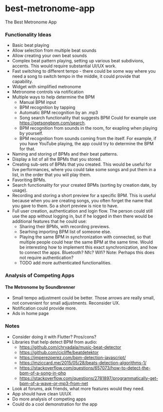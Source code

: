 # best-metronome-app
The Best Metronome App

### Functionality Ideas
- Basic beat playing
- Allow selection from multiple beat sounds
- Allow creating your own beat sounds
- Complex beat pattern playing, setting up various beat subdivions, accents. 
    This would require substantial UI/UX work.
- Fast switching to different tempo - there could be some way where you need a song to switch tempo in the middle, it could provide that capability.
- Widget with simplified metronome
- Metronome controls via notification
- Multiple ways to help determine the BPM 
  - Manual BPM input
  - BPM recognition by tapping
  - Automatic BPM recognition by an .mp3 
  - Song search functionality that suggests BPM
        Could for example use https://getsongbpm.com/search.
  - BPM recognition from sounds in the room, for exapling when playing by yourself.
  - BPM recognition from sounds coming from the itself.
      For example, if you have YouTube playing, the app could try to determine the BPM for that.
- Naming and storing of BPMs and their beat patterns.
- Display a list of all the BPMs that you stored.
- Creating sub-sets of BPMs that you created. 
    This would be useful for live performances, where you could take some songs and put them in a list, in the order that you will play them.  
- Favoriting BPMs. 
- Search functionality for your created BPMs (sorting by creation date, by usage).
- Recording and storing a short preview for a specific BPM.
    This is useful because when you are creating songs, you often forget the name that you gave to them. So a short preview is nice to have.
- Full user creation, authentication and login flow. The person could still use the app without logging in, but if he logged in then there would be additional features that he could use:
  - Sharing their BPMs, with recording previews.
  - Searhing importing BPM list of someone else. 
  - Playing the same BPM in synchronization with connected, so that multiple people could hear the same BPM at the same time.
      Would be interesting how to implement this exact synchronization, and how to connect the apps. Bluetooth? Nfc? Wifi?
      Note: Perhaps this does not require authentication? 
  - TODO add more authenticated functionalities. 

### Analysis of Competing Apps
#### The Metronome by Soundbrenner
 - Small tempo adjustment could be better. Those arrows are really small, not convenient for small adjustments. Reconsider UX.
 - Notification could provide more.
 - Ads in home page
 
### Notes
- Consider doing it with Flutter? Pros/cons?
- Libraries that help detect BPM from audio:
  - https://github.com/chrvadala/music-beat-detector
  - https://github.com/cjcliffe/beatdetektor
  - https://jmperezperez.com/bpm-detection-javascript/
  - https://mziccard.me/2015/05/28/beats-detection-algorithms-1/
  - https://stackoverflow.com/questions/657073/how-to-detect-the-bpm-of-a-song-in-php
  - https://stackoverflow.com/questions/2781897/programmatically-get-bpm-of-a-wave-or-mp3-from-net
- Look at forums, ask friends, what more features would they need.
- App should have clean UI/UX
- Do more analysis of competing apps
- Could do a cool demonstration for the app
